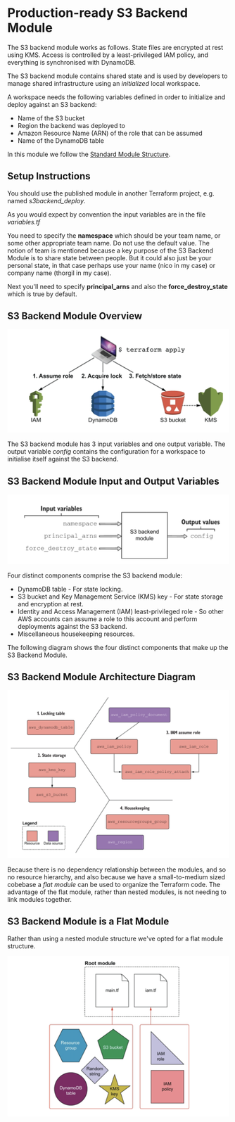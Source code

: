 # Production-ready S3 Backend Module

The S3 backend module works as follows. State files are encrypted at rest using KMS. Access is controlled by a least-privileged IAM policy, and everything is synchronised with DynamoDB.

The S3 backend module contains shared state and is used by developers to manage shared infrastructure using 
an *initialized* local workspace.

A workspace needs the following variables defined in order to initialize and deploy against an S3 backend:

- Name of the S3 bucket
- Region the backend was deployed to
- Amazon Resource Name (ARN) of the role that can be assumed
- Name of the DynamoDB table

In this module we follow the [Standard Module Structure](https://developer.hashicorp.com/terraform/language/modules/develop/structure).

## Setup Instructions

You should use the published module in another Terraform project, e.g. named *s3backend_deploy*.

As you would expect by convention the input variables are in the file *variables.tf*

You need to specify the **namespace** which should be your team name, or some other appropriate team name. Do not use the default value. The notion of team is mentioned because a key purpose of the S3 Backend Module is to share state between people. But it could also just be your personal state, in that case perhaps use your name (nico in my case) or company name (thorgil in my case).

Next you'll need to specify **principal_arns** and also the **force_destroy_state** which is true by default.

## S3 Backend Module Overview

![S3 backend flow](readme_pics/s3_backend_module_flow.png)

The S3 backend module has 3 input variables and one output variable. The output variable *config* contains the configuration for a workspace to initialise itself against the S3 backend.

## S3 Backend Module Input and Output Variables

![S3 backend variables](readme_pics/S3_Module_Variables.png)

Four distinct components comprise the S3 backend module:

- DynamoDB table - For state locking.
- S3 bucket and Key Management Service (KMS) key - For state storage and encryption at rest.
- Identity and Access Management (IAM) least-privileged role - So other AWS accounts can assume a role to this account and perform deployments against the S3 backend.
- Miscellaneous housekeeping resources.

The following diagram shows the four distinct components that make up the S3 Backend Module.

## S3 Backend Module Architecture Diagram

![S3 backend variables](readme_pics/s3_backend_module_components.png)

Because there is no dependency relationship between the modules, and so no resource hierarchy, and also because we have a small-to-medium sized cobebase a *flat module* can be used to organize the Terraform code. The advantage of the flat module,
rather than nested modules, is not needing to link modules together.

## S3 Backend Module is a Flat Module

Rather than using a nested module structure we've opted for a flat module structure.

![S3 backend variables](readme_pics/s3_backend_flat_module.png)

